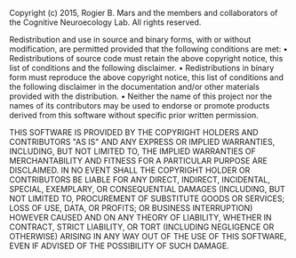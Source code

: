 Copyright (c) 2015, Rogier B. Mars and the members and collaborators of the Cognitive Neuroecology Lab. All rights reserved.

Redistribution and use in source and binary forms, with or without modification, are permitted provided that the following conditions are met: • Redistributions of source code must retain the above copyright notice, this list of conditions and the following disclaimer. • Redistributions in binary form must reproduce the above copyright notice, this list of conditions and the following disclaimer in the documentation and/or other materials provided with the distribution. • Neither the name of this project nor the names of its contributors may be used to endorse or promote products derived from this software without specific prior written permission.

THIS SOFTWARE IS PROVIDED BY THE COPYRIGHT HOLDERS AND CONTRIBUTORS "AS IS" AND ANY EXPRESS OR IMPLIED WARRANTIES, INCLUDING, BUT NOT LIMITED TO, THE IMPLIED WARRANTIES OF MERCHANTABILITY AND FITNESS FOR A PARTICULAR PURPOSE ARE DISCLAIMED. IN NO EVENT SHALL THE COPYRIGHT HOLDER OR CONTRIBUTORS BE LIABLE FOR ANY DIRECT, INDIRECT, INCIDENTAL, SPECIAL, EXEMPLARY, OR CONSEQUENTIAL DAMAGES (INCLUDING, BUT NOT LIMITED TO, PROCUREMENT OF SUBSTITUTE GOODS OR SERVICES; LOSS OF USE, DATA, OR PROFITS; OR BUSINESS INTERRUPTION) HOWEVER CAUSED AND ON ANY THEORY OF LIABILITY, WHETHER IN CONTRACT, STRICT LIABILITY, OR TORT (INCLUDING NEGLIGENCE OR OTHERWISE) ARISING IN ANY WAY OUT OF THE USE OF THIS SOFTWARE, EVEN IF ADVISED OF THE POSSIBILITY OF SUCH DAMAGE.